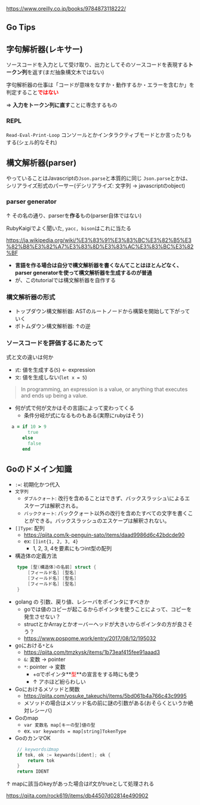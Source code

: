 https://www.oreilly.co.jp/books/9784873118222/

## Go Tips

## 字句解析器(レキサー)

ソースコードを入力として受け取り、出力としてそのソースコードを表現する**トークン列**を返す(まだ抽象構文木ではない)

字句解析器の仕事は「コードが意味をなすか・動作するか・エラーを含むか」を判定すること<font color=red>**ではない**</font>

=> **入力をトークン列に直す**ことに専念するもの

### REPL
```Read-Eval-Print-Loop```
コンソールとかインタラクティブモードとか言ったりもする(シェル的なそれ)

## 構文解析器(parser)
やっていることはJavascriptの```Json.parse```と本質的に同じ
```Json.parse```とかは、シリアライズ形式のパーサー(デシリアライズ: 文字列 -> javascriptのobject)

### parser generator
↑ その名の通り、parserを**作る**もの(parser自体ではない)

RubyKaigiでよく聞いた, ```yacc, bison```はこれに当たる

https://ja.wikipedia.org/wiki/%E3%83%91%E3%83%BC%E3%82%B5%E3%82%B8%E3%82%A7%E3%83%8D%E3%83%AC%E3%83%BC%E3%82%BF

- **言語を作る場合は自分で構文解析器を書くなんてことはほとんどなく、parser generatorを使って構文解析器を生成するのが普通**
- が、このtutorialでは構文解析器を自作する

### 構文解析器の形式
- トップダウン構文解析器: ASTのルートノードから構築を開始して下がっていく
- ボトムダウン構文解析器: ↑の逆

### ソースコードを評価するにあたって
式と文の違いは何か
- ```式```: 値を生成する(```5```) <- expression
- ```文```: 値を生成しない(```let x = 5```)

>In programming, an expression is a value, or anything that executes and ends up being a value. 

- 何が式で何が文かはその言語によって変わってくる
    - 条件分岐が式になるものもある(実際にrubyはそう)
```ruby
  a = if 10 > 9
        true
      else
        false
      end
```

## Goのドメイン知識

- ```:=```: 初期化かつ代入
- ```文字列```
    - ```ダブルクォート```: 改行を含めることはできず、バックスラッシュ\によるエスケープは解釈される。
    - ```バッククォート```: バッククォート以外の改行を含めたすべての文字を書くことができる。バックスラッシュのエスケープは解釈されない。
- ```[]Type```: 配列
    - https://qiita.com/k-penguin-sato/items/daad9986d6c42bdcde90
    - ex: ```[]int{1, 2, 3, 4}```
        - 1, 2, 3, 4を要素にもつint型の配列
- 構造体の定義方法
```go
    type [型(構造体)の名前] struct {
        [フィールド名] [型名]
        [フィールド名] [型名]
        [フィールド名] [型名]
    }
```
- golang の 引数、戻り値、レシーバをポインタにすべきか
    - goでは値のコピーが起こるからポインタを使うことによって、コピーを発生させない？
    - structとかArrayとかオーバーヘッドが大きいからポインタの方が良さそう？
    - https://www.pospome.work/entry/2017/08/12/195032
- goにおける```*```と```&```
    - https://qiita.com/tmzkysk/items/1b73eaf415fee91aaad3
    - ```&```: 変数 -> pointer
    - ```*```: pointer -> 変数
        - +αでポインタ**<font color=red>型</font>**の宣言をする時にも使う
        - ↑ アホほど紛らわしい
- Goにおけるメソッドと関数
    - https://qiita.com/yosuke_takeuchi/items/5bd061b4a766c43c9995
    - メソッドの場合はメソッド名の前に謎の引数がある(おそらくというか絶対レシーバ)
- Goのmap
    - ```var 変数名 map[キーの型]値の型```
    - ex. ```var keywards = map[string]TokenType```
- GoのカンマOK
```go
    // keywordsはmap
    if tok, ok := keywards[ident]; ok {
		return tok
	}
	return IDENT
```
↑ mapに該当のkeyがあった場合はif文がtrueとして処理される

https://qiita.com/rock619/items/db44507d02814e490902
